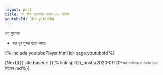 ```yaml
---
layout: post
title: ওম ভীম পরাক্রমায় নামায ১০৮ টাইমস
youtubeId: JktnyjUUN84
---
```

 
 
 ওম সুচ্যাত্ৰা   
 
 -  যার খুব সুন্দর ছাতা আছে 
 
  
 
  
 
 
 
 
 
 


{% include youtubePlayer.html id=page.youtubeId %}
 
[Next]({{ site.baseurl }}{% link  split2/_posts/2020-01-20-ওম সংখ্যাভ্রূতে নামায ১০৮ টাইমস.md%})
 
